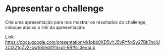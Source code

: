 # Apresentar o challenge

Crie uma apresentação para nos mostrar os resultados do challenge, coloque abaixo o link da apresentação:

Link:<br>
https://docs.google.com/presentation/d/1pbb0XD5vYJ5vRYfqiSy27Bk7ncjUzCI221gZvX-owh8/edit?hl=pt-BR#slide=id.p
